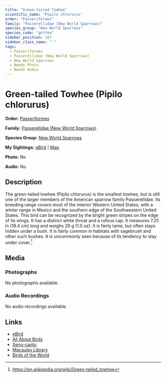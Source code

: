 ```yaml
---
title: "Green-tailed Towhee"
scientific_name: "Pipilo chlorurus"
order: "Passeriformes"
family: "Passerellidae (New World Sparrows)"
species_group: "New World Sparrows"
species_code: "gnttow"
sidebar_position: 187
sidebar_class_name: " "
tags: 
  - Passeriformes
  - Passerellidae (New World Sparrows)
  - New World Sparrows
  - Needs Photo
  - Needs Audio
---
```


# Green-tailed Towhee (Pipilo chlorurus)

**Order:** [Passeriformes](/tags/passeriformes)

**Family:** [Passerellidae (New World Sparrows)](/tags/passerellidae-new-world-sparrows)

**Species Group:** [New World Sparrows](/tags/new-world-sparrows)

**My Sightings:** [eBird](https://ebird.org/lifelist?r=world&time=life&spp=gnttow) | [Map](/map?species_code=gnttow)

**Photo**: No 

**Audio**: No

## Description
The green-tailed towhee (Pipilo chlorurus) is the smallest towhee, but is still one of the larger members of the American sparrow family Passerellidae.
Its breeding range covers most of the interior Western United States, with a winter range in Mexico and the southern edge of the Southwestern United States.
This bird can be recognized by the bright green stripes on the edge of its wings. It has a distinct white throat and a rufous cap. It measures 7.25 in (18.4 cm) long and weighs 29 g (1.0 oz).
It is fairly tame, but often stays hidden under a bush. It is fairly common in habitats with sagebrush and other such bushes. It is uncommonly seen because of its tendency to stay under cover.[^1]

[^1]: https://en.wikipedia.org/wiki/Green-tailed_towhee

## Media
### Photographs
No photographs available.

### Audio Recordings
No audio recordings available.

## Links
* [eBird](https://ebird.org/species/gnttow) 
* [All About Birds](https://www.allaboutbirds.org/guide/gnttow) 
* [Xeno-canto](https://www.xeno-canto.org/species/pipilo-chlorurus) 
* [Macaulay Library](https://search.macaulaylibrary.org/catalog?taxonCode=gnttow&sort=rating_rank_desc)
* [Birds of the World](https://birdsoftheworld.org/bow/species/gnttow)
